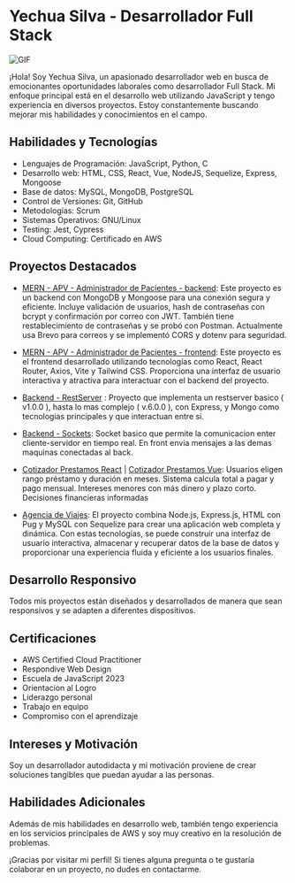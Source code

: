 # Yechua Silva - Desarrollador Full Stack
![GIF](./mern-gif-github.gif) 

¡Hola! Soy Yechua Silva, un apasionado desarrollador web en busca de emocionantes oportunidades laborales como desarrollador Full Stack. Mi enfoque principal está en el desarrollo web utilizando JavaScript y tengo experiencia en diversos proyectos. Estoy constantemente buscando mejorar mis habilidades y conocimientos en el campo.

## Habilidades y Tecnologías

- Lenguajes de Programación: JavaScript, Python, C
- Desarrollo web: HTML, CSS, React, Vue, NodeJS, Sequelize, Express, Mongoose
- Base de datos: MySQL, MongoDB, PostgreSQL
- Control de Versiones: Git, GitHub
- Metodologías: Scrum
- Sistemas Operativos: GNU/Linux
- Testing: Jest, Cypress
- Cloud Computing: Certificado en AWS

## Proyectos Destacados
- [MERN - APV - Administrador de Pacientes - backend](https://github.com/yechua-silva/MERN-apv-backend): Este proyecto es un backend con MongoDB y Mongoose para una conexión segura y eficiente. Incluye validación de usuarios, hash de contraseñas con bcrypt y confirmación por correo con JWT. También tiene restablecimiento de contraseñas y se probó con Postman. Actualmente usa Brevo para correos y se implementó CORS y dotenv para seguridad.
- [MERN - APV - Administrador de Pacientes - frontend](https://github.com/yechua-silva/MERN-apv-frontend): Este proyecto es el frontend desarrollado utilizando tecnologías como React, React Router, Axios, Vite y Tailwind CSS. Proporciona una interfaz de usuario interactiva y atractiva para interactuar con el backend del proyecto.
- [Backend - RestServer](https://github.com/yechua-silva/rest-server-basico) : Proyecto que implementa un restserver basico ( v1.0.0 ), hasta lo mas complejo ( v.6.0.0 ), con Express, y Mongo como tecnologias principales y que interactuan entre si.
- [Backend - Sockets](https://github.com/yechua-silva/socket-basico): Socket basico que permite la comunicacion enter cliente-servidor en tiempo real. En front envia mensajes a las demas maquinas conectadas al back.
- [Cotizador Prestamos React](https://github.com/yechua-silva/proyecto-cotizador-prestamos-react) |  [Cotizador Prestamos Vue](https://github.com/yechua-silva/proyecto-cotizador-prestamos-vue): Usuarios eligen rango préstamo y duración en meses. Sistema calcula total a pagar y pago mensual. Intereses menores con más dinero y plazo corto. Decisiones financieras informadas

- [Agencia de Viajes](https://github.com/yechua-silva/Proyecto-Agencia-viajes-node): El proyecto combina Node.js, Express.js, HTML con Pug y MySQL con Sequelize para crear una aplicación web completa y dinámica. Con estas tecnologías, se puede construir una interfaz de usuario interactiva, almacenar y recuperar datos de la base de datos y proporcionar una experiencia fluida y eficiente a los usuarios finales.



## Desarrollo Responsivo

Todos mis proyectos están diseñados y desarrollados de manera que sean responsivos y se adapten a diferentes dispositivos.

## Certificaciones

- AWS Certified Cloud Practitioner
- Respondive Web Design
- Escuela de JavaScript 2023
- Orientacion al Logro
- Liderazgo personal
- Trabajo en equipo
- Compromiso con el aprendizaje

## Intereses y Motivación

Soy un desarrollador autodidacta y mi motivación proviene de crear soluciones tangibles que puedan ayudar a las personas. 

## Habilidades Adicionales

Además de mis habilidades en desarrollo web, también tengo experiencia en los servicios principales de AWS y soy muy creativo en la resolución de problemas.

¡Gracias por visitar mi perfil! Si tienes alguna pregunta o te gustaría colaborar en un proyecto, no dudes en contactarme.


